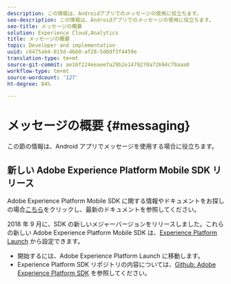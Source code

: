 ```yaml
---
description: この情報は、Androidアプリでのメッセージの使用に役立ちます。
seo-description: この情報は、Androidアプリでのメッセージの使用に役立ちます。
seo-title: メッセージの概要
solution: Experience Cloud,Analytics
title: メッセージの概要
topic: Developer and implementation
uuid: c6475ab4-015d-46b0-af28-5d0df3f4459e
translation-type: tm+mt
source-git-commit: ae16f224eeaeefa29b2e1479270a72694c79aaa0
workflow-type: tm+mt
source-wordcount: '127'
ht-degree: 84%

---
```



# メッセージの概要 {#messaging}

この節の情報は、Android アプリでメッセージを使用する場合に役立ちます。

## 新しい Adobe Experience Platform Mobile SDK リリース

Adobe Experience Platform Mobile SDK に関する情報やドキュメントをお探しの場合[こちら](https://aep-sdks.gitbook.io/docs/)をクリックし、最新のドキュメントを参照してください。

2018 年 9 月に、SDK の新しいメジャーバージョンをリリースしました。これらの新しい Adobe Experience Platform Mobile SDK は、[Experience Platform Launch](https://www.adobe.com/jp/experience-platform/launch.html) から設定できます。

* 開始するには、Adobe Experience Platform Launch に移動します。
* Experience Platform SDK リポジトリの内容については、[Github: Adobe Experience Platform SDK](https://github.com/Adobe-Marketing-Cloud/acp-sdks) を参照してください。

